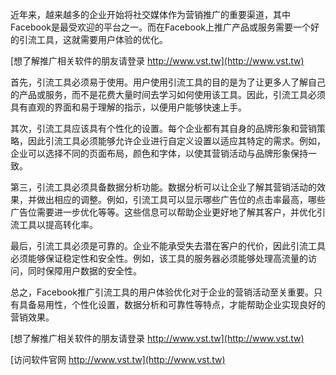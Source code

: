 近年来，越来越多的企业开始将社交媒体作为营销推广的重要渠道，其中Facebook是最受欢迎的平台之一。而在Facebook上推广产品或服务需要一个好的引流工具，这就需要用户体验的优化。

[想了解推广相关软件的朋友请登录 http://www.vst.tw](http://www.vst.tw)

首先，引流工具必须易于使用。用户使用引流工具的目的是为了让更多人了解自己的产品或服务，而不是花费大量时间去学习如何使用该工具。因此，引流工具必须具有直观的界面和易于理解的指示，以便用户能够快速上手。

其次，引流工具应该具有个性化的设置。每个企业都有其自身的品牌形象和营销策略，因此引流工具必须能够允许企业进行自定义设置以适应其特定的需求。例如，企业可以选择不同的页面布局，颜色和字体，以使其营销活动与品牌形象保持一致。

第三，引流工具必须具备数据分析功能。数据分析可以让企业了解其营销活动的效果，并做出相应的调整。例如，引流工具可以显示哪些广告位的点击率最高，哪些广告位需要进一步优化等等。这些信息可以帮助企业更好地了解其客户，并优化引流工具以提高转化率。

最后，引流工具必须是可靠的。企业不能承受失去潜在客户的代价，因此引流工具必须能够保证稳定性和安全性。例如，该工具的服务器必须能够处理高流量的访问，同时保障用户数据的安全性。

总之，Facebook推广引流工具的用户体验优化对于企业的营销活动至关重要。只有具备易用性，个性化设置，数据分析和可靠性等特点，才能帮助企业实现良好的营销效果。

[想了解推广相关软件的朋友请登录 http://www.vst.tw](http://www.vst.tw)


[访问软件官网 http://www.vst.tw](http://www.vst.tw)
